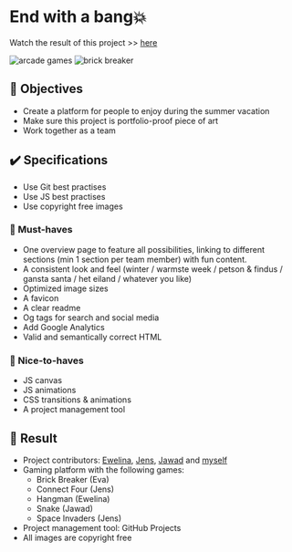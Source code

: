 # End with a bang💥

Watch the result of this project >> [here](https://14-end-with-a-bang.netlify.app/)

![arcade games](https://user-images.githubusercontent.com/84382812/136977379-737115e2-2826-414d-b750-772aab021b45.PNG)
![brick breaker](https://user-images.githubusercontent.com/84382812/136977957-0bb8e015-e083-4eb0-bb0b-c4e97be77f86.PNG)


## 🎯 Objectives
- Create a platform for people to enjoy during the summer vacation
- Make sure this project is portfolio-proof piece of art
- Work together as a team

## ✔️ Specifications
- Use Git best practises
- Use JS best practises
- Use copyright free images

### 🌱 Must-haves
- One overview page to feature all possibilities, linking to different sections (min 1 section per team member) with fun content.
- A consistent look and feel (winter / warmste week / petson & findus / gansta santa / het eiland / whatever you like)
- Optimized image sizes
- A favicon
- A clear readme
- Og tags for search and social media
- Add Google Analytics
- Valid and semantically correct HTML

### 🌻 Nice-to-haves
- JS canvas
- JS animations
- CSS transitions & animations
- A project management tool

## 🏁 Result
- Project contributors: [Ewelina](https://github.com/EwelinaEwa), [Jens](https://github.com/JensRosseel), [Jawad](https://github.com/Jawad63) and [myself](https://github.com/EvaRoets)
- Gaming platform with the following games:
    * Brick Breaker (Eva)
    * Connect Four (Jens)
    * Hangman (Ewelina)
    * Snake (Jawad)
    * Space Invaders (Jens)
- Project management tool: GitHub Projects
- All images are copyright free
